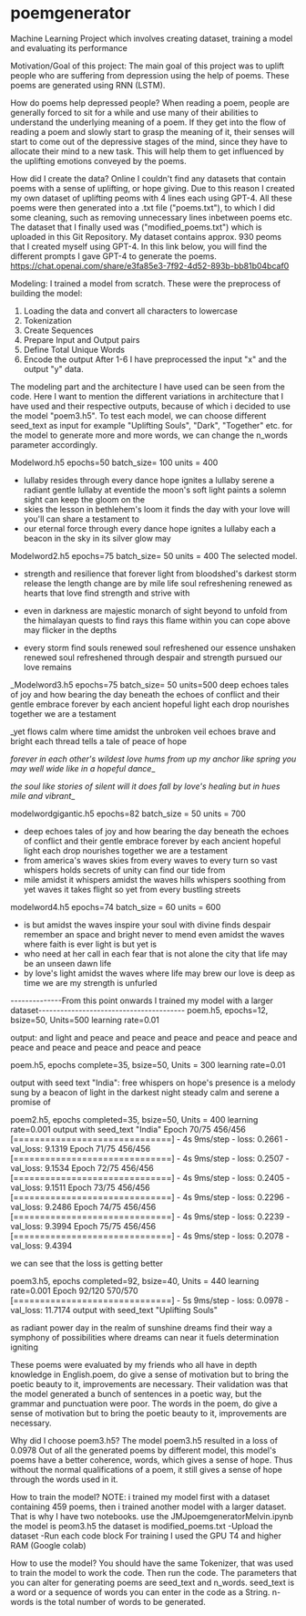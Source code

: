 # poemgenerator
Machine Learning Project which involves creating dataset, training a model and evaluating its performance


Motivation/Goal of this project:
The main goal of this project was to uplift people who are suffering from depression using the help of poems.
These poems are generated using RNN (LSTM).

How do poems help depressed people?
When reading a poem, people are generally forced to sit for a while and use many of their abilities to
understand the underlying meaning of a poem. If they get into the flow of reading a poem and slowly start to 
grasp the meaning of it, their senses will start to come out of the depressive stages of the mind, since they have to
allocate their mind to a new task. This will help them to get influenced by the uplifting emotions conveyed by the poems. 


How did I create the data?
Online I couldn't find any datasets that contain poems with a sense of uplifting, or hope giving.
Due to this reason I created my own dataset of uplifting peoms with 4 lines each using GPT-4.
All these poems were then generated into a .txt file ("poems.txt"), to which I did some cleaning, such as removing
unnecessary lines inbetween poems etc. The dataset that I finally used was ("modified_poems.txt") which is uploaded in this Git Repository.
My dataset contains approx. 930 peoms that I created myself using GPT-4.
In this link below, you will find the different prompts I gave GPT-4 to generate the poems.
https://chat.openai.com/share/e3fa85e3-7f92-4d52-893b-bb81b04bcaf0

Modeling:
I trained a model from scratch. 
These were the preprocess of building the model:
1. Loading the data and convert all characters to lowercase
2. Tokenization
3. Create Sequences
4. Prepare Input and Output pairs
5. Define Total Unique Words
6. Encode the output
After 1-6 I have preprocessed the input "x" and the output "y" data.

The modeling part and the architecture I have used can be seen from the code.
Here I want to mention the different variations in architecture that I have used and their respective outputs, because of which i decided to use
the model "poem3.h5". 
To test each model, we can choose different seed_text as input for example "Uplifting Souls", "Dark", "Together" etc.
for the model to generate more and more words, we can change the n_words parameter accordingly.

Modelword.h5 epochs=50 batch_size= 100 units = 400
- lullaby resides through every dance hope ignites a lullaby serene a radiant gentle lullaby at eventide the moon's soft light paints a solemn sight can keep the gloom on the
- skies the lesson in bethlehem's loom it finds the day with your love will you'll can share a testament to
- our eternal force through every dance hope ignites a lullaby each a beacon in the sky in its silver glow may


Modelword2.h5 epochs=75 batch_size= 50 units = 400 The selected model.
- strength and resilience that forever light from bloodshed's darkest storm release the length change are by mile life soul refreshening renewed as hearts that love find     strength and strive with

- even in darkness are majestic monarch of sight beyond to unfold from the himalayan quests to find rays this flame within you can cope above may flicker in the depths

- every storm find souls renewed soul refreshened our essence unshaken renewed soul refreshened through despair and strength pursued our love remains

_Modelword3.h5 epochs=75 batch_size= 50 units=500
deep echoes tales of joy and how bearing the day beneath the echoes of conflict and their gentle embrace forever by each ancient hopeful light each drop nourishes together we are a testament

_yet flows calm where time amidst the unbroken veil echoes brave and bright each thread tells a tale of peace of hope

_forever in each other's wildest love hums from up my anchor like spring you may well wide like in a hopeful dance__

_the soul like stories of silent will it does fall by love's healing but in hues mile and vibrant__


modelwordgigantic.h5 epochs=82 batch_size = 50 units = 700
- deep echoes tales of joy and how bearing the day beneath the echoes of conflict and their gentle embrace forever by each ancient hopeful light each drop nourishes          together we are a testament
- from america's waves skies from every waves to every turn so vast whispers holds secrets of unity can find our tide from
- mile amidst it whispers amidst the waves hills whispers soothing from yet waves it takes flight so yet from every bustling streets

modelword4.h5 epochs=74 batch_size = 60 units = 600
- is but amidst the waves inspire your soul with divine finds despair remember an space and bright never to mend even amidst the waves where faith is ever light is but yet   is
- who need at her call in each fear that is not alone the city that life may be an unseen dawn life
- by love's light amidst the waves where life may brew our love is deep as time we are my strength is unfurled

--------------From this point onwards I trained my model with a larger dataset----------------------------------------
poem.h5, epochs=12, bsize=50, Units=500
learning rate=0.01

output:
and light and peace and
peace and peace and peace
and peace and peace and
peace and peace and peace
and peace

poem.h5, epochs complete=35, bsize=50, Units = 300 learning rate=0.01

output with seed text "India":
free whispers on hope's presence
is a melody sung by
a beacon of light in
the darkest night steady calm
and serene a promise of

poem2.h5, epochs completed=35, bsize=50, Units = 400 learning rate=0.001
output with seed_text "India"
Epoch 70/75
456/456 [==============================] - 4s 9ms/step - loss: 0.2661 - val_loss: 9.1319
Epoch 71/75
456/456 [==============================] - 4s 9ms/step - loss: 0.2507 - val_loss: 9.1534
Epoch 72/75
456/456 [==============================] - 4s 9ms/step - loss: 0.2405 - val_loss: 9.1511
Epoch 73/75
456/456 [==============================] - 4s 9ms/step - loss: 0.2296 - val_loss: 9.2486
Epoch 74/75
456/456 [==============================] - 4s 9ms/step - loss: 0.2239 - val_loss: 9.3994
Epoch 75/75
456/456 [==============================] - 4s 9ms/step - loss: 0.2078 - val_loss: 9.4394

we can see that the loss is getting better

poem3.h5, epochs completed=92, bsize=40, Units = 440 learning rate=0.001
Epoch 92/120
570/570 [==============================] - 5s 9ms/step - loss: 0.0978 - val_loss: 11.7174
output with seed_text "Uplifting Souls"

as radiant power day in
the realm of sunshine dreams
find their way a symphony
of possibilities where dreams can
near it fuels determination igniting

These poems were evaluated by my friends who all have in depth knowledge in English.poem, do give a sense of motivation but to bring the poetic beauty to it, improvements are necessary.
Their validation was that the model generated a bunch of sentences in a poetic way, but the grammar 
and punctuation were poor. The words in the poem, do give a sense of motivation but to bring the poetic beauty to it, improvements are necessary.

Why did I choose poem3.h5?
The model poem3.h5 resulted in a loss of 0.0978
Out of all the generated poems by different model, this model's poems have a better coherence, words, which gives a sense of hope.
Thus without the normal qualifications of a poem, it still gives a sense of hope through the words used in it.

How to train the model?
NOTE: i trained my model first with a dataset containing 459 poems, then i trained another model with a larger dataset.
That is why I have two notebooks.
use the JMJpoemgeneratorMelvin.ipynb 
the model is peom3.h5
the dataset is modified_poems.txt
-Upload the dataset
-Run each code block
For training I used the GPU T4 and higher RAM (Google colab)

How to use the model?
You should have the same Tokenizer, that was used to train the model to work the code.
Then run the code.
The parameters that you can alter for generating poems are seed_text and n_words.
seed_text is a word or a sequence of words you can enter in the code as a String.
n-words is the total number of words to be generated.

